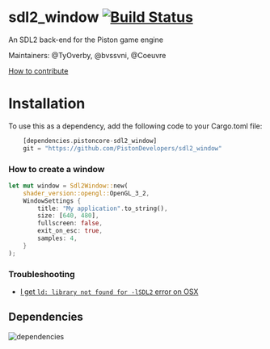 # sdl2_window [![Build Status](https://travis-ci.org/PistonDevelopers/sdl2_window.svg?branch=master)](https://travis-ci.org/PistonDevelopers/sdl2_window)

An SDL2 back-end for the Piston game engine

Maintainers: @TyOverby, @bvssvni, @Coeuvre

[How to contribute](https://github.com/PistonDevelopers/piston/blob/master/CONTRIBUTING.md)



# Installation
 To use this as a dependency, add the following code to your Cargo.toml file:

```rust
    [dependencies.pistoncore-sdl2_window]
    git = "https://github.com/PistonDevelopers/sdl2_window"
```


### How to create a window

```Rust
let mut window = Sdl2Window::new(
    shader_version::opengl::OpenGL_3_2,
    WindowSettings {
        title: "My application".to_string(),
        size: [640, 480],
        fullscreen: false,
        exit_on_esc: true,
        samples: 4,
    }
);
```

### Troubleshooting

* [I get `ld: library not found for -lSDL2` error on OSX](https://github.com/PistonDevelopers/rust-empty/issues/175)

## Dependencies

![dependencies](./Cargo.png)

